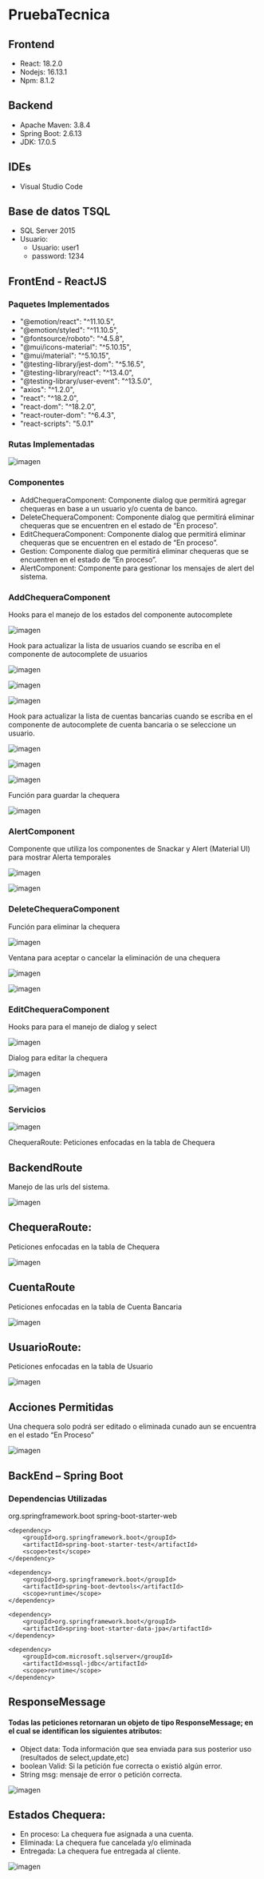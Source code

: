 # PruebaTecnica
## Frontend
- React: 18.2.0
- Nodejs: 16.13.1
- Npm: 8.1.2

## Backend
- Apache Maven: 3.8.4 
- Spring Boot: 2.6.13
- JDK: 17.0.5

## IDEs
- Visual Studio Code 

## Base de datos TSQL
-  SQL Server 2015
- Usuario:
  - Usuario: user1
  - password: 1234
  
## FrontEnd - ReactJS 
### Paquetes Implementados 
 - "@emotion/react": "^11.10.5",
 - "@emotion/styled": "^11.10.5",
 - "@fontsource/roboto": "^4.5.8",
 - "@mui/icons-material": "^5.10.15",
 - "@mui/material": "^5.10.15",
 - "@testing-library/jest-dom": "^5.16.5",
 - "@testing-library/react": "^13.4.0",
 - "@testing-library/user-event": "^13.5.0",
 - "axios": "^1.2.0",
 - "react": "^18.2.0",
 - "react-dom": "^18.2.0",
 - "react-router-dom": "^6.4.3",
 - "react-scripts": "5.0.1"
 
### Rutas Implementadas 
![imagen](https://user-images.githubusercontent.com/64711241/204117516-50759c60-bd30-4359-ad65-a6441f7e461b.png)

### Componentes
 - AddChequeraComponent: Componente dialog que permitirá agregar chequeras en base a un usuario y/o cuenta de banco.
 - DeleteChequeraComponent: Componente dialog que permitirá eliminar chequeras que se encuentren en el estado de “En proceso”.
 - EditChequeraComponent:  Componente dialog que permitirá eliminar chequeras que se encuentren en el estado de “En proceso”.
 - Gestion: Componente dialog que permitirá eliminar chequeras que se encuentren en el estado de “En proceso”.
 - AlertComponent: Componente para gestionar los mensajes de alert del sistema.
 
### AddChequeraComponent
Hooks para el manejo de los estados del componente autocomplete

![imagen](https://user-images.githubusercontent.com/64711241/204117585-078faa2f-1f89-4d49-a0a4-83dd92622ec0.png)
 
Hook para actualizar la lista de usuarios cuando se escriba en el componente de autocomplete de usuarios
 
![imagen](https://user-images.githubusercontent.com/64711241/204117613-1311665b-14d1-4540-a64b-c62adabed21f.png)

![imagen](https://user-images.githubusercontent.com/64711241/204117645-decc4e34-2f94-4a4f-b241-a7d7c7c1a41e.png)

![imagen](https://user-images.githubusercontent.com/64711241/204117651-e00bc38b-91d5-421e-a597-d5ac5114a696.png)

Hook para actualizar la lista de cuentas bancarias cuando se escriba en el componente de autocomplete de cuenta bancaria o se seleccione un usuario.

![imagen](https://user-images.githubusercontent.com/64711241/204117700-9aad6fe1-edbe-4405-9489-664fb5f074a2.png)

![imagen](https://user-images.githubusercontent.com/64711241/204117747-95fb6f79-716e-48c4-9188-d102c5392317.png)

![imagen](https://user-images.githubusercontent.com/64711241/204117777-03f9b654-9c35-4d1c-bc8b-905adf0830ec.png)

Función para guardar la chequera

![imagen](https://user-images.githubusercontent.com/64711241/204117825-1e83ce92-5400-45d6-b12b-d81265aa0698.png)

### AlertComponent
Componente que utiliza los componentes de Snackar y Alert (Material UI) para mostrar Alerta temporales

![imagen](https://user-images.githubusercontent.com/64711241/204117946-bc3932e6-6e2c-40c0-a66c-c7fdb00c5371.png)

![imagen](https://user-images.githubusercontent.com/64711241/204118101-da030eac-583f-4a1c-9da0-3420cf87521a.png)

### DeleteChequeraComponent
Función para eliminar la chequera

![imagen](https://user-images.githubusercontent.com/64711241/204118118-a2ce7d0e-ae19-4552-81d8-e1957d467318.png)

Ventana para aceptar o cancelar la eliminación de una chequera

![imagen](https://user-images.githubusercontent.com/64711241/204118126-36739384-def1-4b81-812f-2920ad19f6da.png)

![imagen](https://user-images.githubusercontent.com/64711241/204118129-9a3f25db-dde8-406e-995e-783e36d43847.png)

### EditChequeraComponent
Hooks para para el manejo de dialog y select

![imagen](https://user-images.githubusercontent.com/64711241/204118254-1ca8f190-14b4-48d8-a7f2-d06682ac938e.png)

Dialog para editar la chequera

![imagen](https://user-images.githubusercontent.com/64711241/204118261-82628ae4-ac0c-4a1c-93a9-6c8e3dcbd9ac.png)

![imagen](https://user-images.githubusercontent.com/64711241/204118264-917c3a38-1714-4ad4-93a1-cfe12ffda6eb.png)

### Servicios
![imagen](https://user-images.githubusercontent.com/64711241/204118407-eb427783-7dd4-42ea-8a3b-cd83e0ad6786.png)

ChequeraRoute: 
Peticiones enfocadas en la tabla de Chequera

## BackendRoute 
Manejo de las urls del sistema.

![imagen](https://user-images.githubusercontent.com/64711241/204118459-c9c96217-42fe-43fe-8d03-c3348680ca9c.png)

## ChequeraRoute: 
Peticiones enfocadas en la tabla de Chequera

![imagen](https://user-images.githubusercontent.com/64711241/204118497-2b8f1bcd-6059-4843-ae4d-aa9d535e398b.png)

## CuentaRoute
Peticiones enfocadas en la tabla de Cuenta Bancaria

![imagen](https://user-images.githubusercontent.com/64711241/204118491-5fc2f208-8733-4fd7-8efc-7b156a868fcd.png)

## UsuarioRoute: 
Peticiones enfocadas en la tabla de Usuario

![imagen](https://user-images.githubusercontent.com/64711241/204118508-d4fc543d-1788-4279-be70-08c591647487.png)

## Acciones Permitidas
Una chequera solo podrá ser editado o eliminada cunado aun se encuentra en el estado “En Proceso”

![imagen](https://user-images.githubusercontent.com/64711241/204118326-115eba7a-6266-4665-8229-6b4242d88044.png)

## BackEnd – Spring Boot
### Dependencias Utilizadas
<dependencies>
    <dependency>
        <groupId>org.springframework.boot</groupId>
        <artifactId>spring-boot-starter-web</artifactId>
    </dependency>

    <dependency>
        <groupId>org.springframework.boot</groupId>
        <artifactId>spring-boot-starter-test</artifactId>
        <scope>test</scope>
    </dependency>

    <dependency>
        <groupId>org.springframework.boot</groupId>
        <artifactId>spring-boot-devtools</artifactId>
        <scope>runtime</scope>
    </dependency>

    <dependency>
        <groupId>org.springframework.boot</groupId>
        <artifactId>spring-boot-starter-data-jpa</artifactId>
    </dependency>

    <dependency>
        <groupId>com.microsoft.sqlserver</groupId>
        <artifactId>mssql-jdbc</artifactId>
        <scope>runtime</scope>
    </dependency>
</dependencies>


## ResponseMessage
#### Todas las peticiones retornaran un objeto de tipo ResponseMessage; en el cual se identifican los siguientes atributos:
 - Object data: Toda información que sea enviada para sus posterior uso (resultados de select,update,etc)
 - boolean Valid: Si la petición fue correcta o existió algún error.
 - String msg: mensaje de error o petición correcta. 

![imagen](https://user-images.githubusercontent.com/64711241/204118631-b7829247-2a8f-404b-93c2-2cfd667826c5.png)

## Estados Chequera:
 - En proceso: La chequera fue asignada a una cuenta.
 - Eliminada: La chequera fue cancelada y/o eliminada
 - Entregada: La chequera fue entregada al cliente.

![imagen](https://user-images.githubusercontent.com/64711241/204118646-bce58542-2836-458f-b23e-ff446cc472a2.png)

















